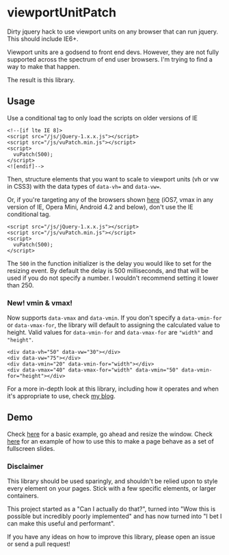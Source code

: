 # viewportUnitPatch
Dirty jquery hack to use viewport units on any browser that can run jquery. This should include IE6+.

Viewport units are a godsend to front end devs. However, they are not fully supported across the spectrum of end user browsers. I'm trying to find a way to make that happen. 

The result is this library.

## Usage
Use a conditional tag to only load the scripts on older versions of IE
```
<!--[if lte IE 8]>
<script src="/js/jQuery-1.x.x.js"></script>
<script src="/js/vuPatch.min.js"></script>
<script>
  vuPatch(500);
</script>
<![endif]-->
```
Then, structure elements that you want to scale to viewport units (vh or vw in CSS3) with the data types of `data-vh=` and `data-vw=`.

Or, if you're targeting any of the browsers shown [here](http://caniuse.com/#feat=viewport-units) (iOS7, vmax in any version of IE, Opera Mini, Android 4.2 and below), don't use the IE conditional tag.
```
<script src="/js/jQuery-1.x.x.js"></script>
<script src="/js/vuPatch.min.js"></script>
<script>
  vuPatch(500);
</script>
```
The `500` in the function initializer is the delay you would like to set for the resizing event. By default the delay is 500 milliseconds, and that will be used if you do not specify a number. I wouldn't recommend setting it lower than 250.
### New! vmin & vmax!
Now supports `data-vmax` and `data-vmin`. If you don't specify a `data-vmin-for` or `data-vmax-for`, the library will default to assigning the calculated value to height. Valid values for `data-vmin-for` and `data-vmax-for` are `"width"` and `"height"`.
```
<div data-vh="50" data-vw="30"></div>
<div data-vw="75"></div>
<div data-vmin="20" data-vmin-for="width"></div>
<div data-vmax="40" data-vmax-for="width" data-vmin="50" data-vmin-for="height"></div>
```

For a more in-depth look at this library, including how it operates and when it's appropriate to use, check [my blog](http://mikedettmer.com/projects/viewportunitpatch/).

## Demo
Check [here](http://mikedettmer.com/demo/vuPatch/) for a basic example, go ahead and resize the window. Check [here](http://mikedettmer.com/demo/vuPatch/fullPage.html) for an example of how to use this to make a page behave as a set of fullscreen slides.

### Disclaimer
This library should be used sparingly, and shouldn't be relied upon to style every element on your pages. Stick with a few specific elements, or larger containers.

This project started as a "Can I actually do that?", turned into "Wow this is possible but incredibly poorly implemented" and has now turned into "I bet I can make this useful and performant".

If you have any ideas on how to improve this library, please open an issue or send a pull request!